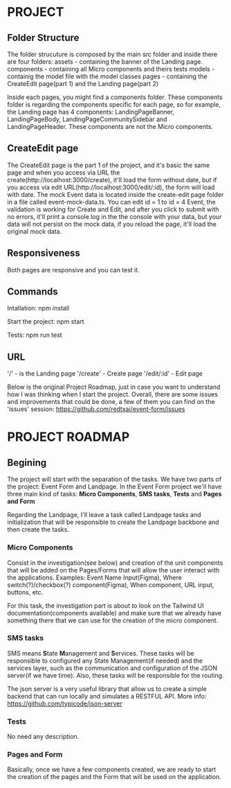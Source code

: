# PROJECT
## Folder Structure

The folder strucuture is composed by the main src folder and inside there are four folders:
assets - containing the banner of the Landing page.
components - containing all Micro components and theirs tests
models - containig the model file with the model classes
pages - containing the CreateEdit page(part 1) and the Landing page(part 2)

Inside each pages, you might find a components folder. These components folder is regarding the components specific for each page, so for example, the Landing page has 4 components: LandingPageBanner, LandingPageBody, LandingPageCommunitySidebar and LandingPageHeader. These components are not the Micro components.

## CreateEdit page

The CreateEdit page is the part 1 of the project, and it's basic the same page and when you access via URL the create(http://localhost:3000/create), it'll load the form without date, but if you access via edit URL(http://localhost:3000/edit/:id), the form will load with date. The mock Event data is located inside the create-edit page folder in a file called event-mock-data.ts. You can edit id = 1 to id = 4 Event, the validation is working for Create and Edit, and after you click to submit with no errors, it'll print a console.log in the the console with your data, but your data will not persist on the mock data, if you reload the page, it'll load the original mock data.

## Responsiveness

Both pages are responsive and you can test it.

## Commands

Intallation:
npm install

Start the project:
npm start

Tests:
npm run test

## URL

'/' - is the Landing page
'/create' - Create page
'/edit/:id' - Edit page


Below is the original Project Roadmap, just in case you want to understand how I was thinking when I start the project. Overall, there are some issues and improvements that could be done, a few of them you can find on the 'issues' session: https://github.com/redtxai/event-form/issues

# PROJECT ROADMAP

## **Begining**

The project will start with the separation of the tasks. We have two parts of the project: Event Form and Landpage. In the Event Form project we'll have three main kind of tasks: **Micro Components**, **SMS tasks**, **Tests** and **Pages and Form**

Regarding the Landpage, I'll leave a task called Landpage tasks and initialization that will be responsible to create the Landpage backbone and then create the tasks.

### **Micro Components**

Consist in the investigation(see below) and creation of the unit components that will be added on the Pages/Forms that will allow the user interact with the applications. Examples: Event Name Input(Figma), Where switch(?)/checkbox(?) component(Figma), When component, URL input, buttons, etc.

For this task, the investigation part is about to look on the Tailwind UI documentation(components available) and make sure that we already have something there that we can use for the creation of the micro component.

### **SMS tasks**

SMS means **S**tate **M**anagement and **S**ervices. These tasks will be responsible to configured any State Management(if needed) and the services layer, such as the communication and configuration of the JSON server(if we have time). Also, these tasks will be responsible for the routing.

The json server is a very useful library that allow us to create a simple backend that can run locally and simulates a RESTFUL API.
More info: https://github.com/typicode/json-server

### **Tests** 

No need any description.

### **Pages and Form**

Basically, once we have a few components created, we are ready to start the creation of the pages and the Form that will be used on the application.
